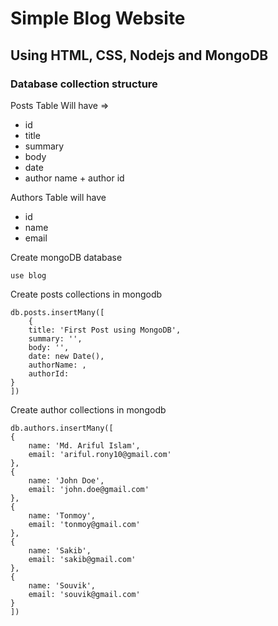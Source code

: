 # Simple Blog Website

## Using HTML, CSS, Nodejs and MongoDB

### Database collection structure

Posts Table Will have =>

- id
- title
- summary
- body
- date
- author name + author id

Authors Table will have

- id
- name
- email

Create mongoDB database

```
use blog
```

Create posts collections in mongodb

```
db.posts.insertMany([
    {
    title: 'First Post using MongoDB',
    summary: '',
    body: '',
    date: new Date(),
    authorName: ,
    authorId:
}
])
```

Create author collections in mongodb

```
db.authors.insertMany([
{
    name: 'Md. Ariful Islam',
    email: 'ariful.rony10@gmail.com'
},
{
    name: 'John Doe',
    email: 'john.doe@gmail.com'
},
{
    name: 'Tonmoy',
    email: 'tonmoy@gmail.com'
},
{
    name: 'Sakib',
    email: 'sakib@gmail.com'
},
{
    name: 'Souvik',
    email: 'souvik@gmail.com'
}
])
```
